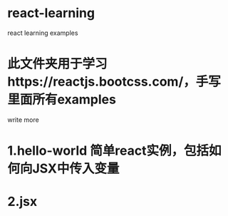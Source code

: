 # react-learning
react learning examples

# 此文件夹用于学习https://reactjs.bootcss.com/，手写里面所有examples
write more

# 1.hello-world 简单react实例，包括如何向JSX中传入变量
# 2.jsx
